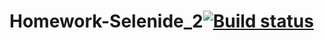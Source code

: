 # Homework-Selenide_2[![Build status](https://ci.appveyor.com/api/projects/status/na3ymlg1qnqoe0l9?svg=true)](https://ci.appveyor.com/project/AlexeyKost/homework-selenide-2)
